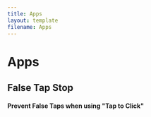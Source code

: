 ```yaml
---
title: Apps
layout: template
filename: Apps
--- 
```



# Apps

## False Tap Stop
#### Prevent False Taps when using "Tap to Click"
